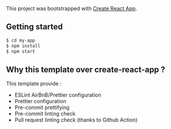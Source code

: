 This project was bootstrapped with [Create React App](https://github.com/facebook/create-react-app).

## Getting started

```bash
$ cd my-app 
$ npm install
$ npm start
```

## Why this template over create-react-app ?

This template provide :

- ESLint AirBnB/Prettier configuration
- Prettier configuration
- Pre-commit prettifying
- Pre-commit linting check
- Pull request linting check (thanks to Github Action)
